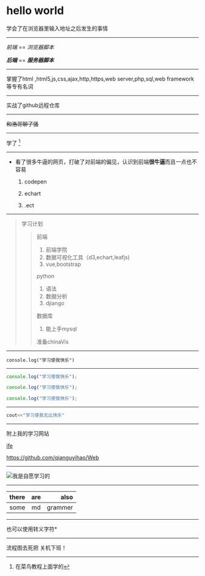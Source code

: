 # hello world

学会了在浏览器里输入地址之后发生的事情

-------------------

*前端* == *浏览器脚本*  

***后端*** == ***服务器脚本***

------------------------------

掌握了html ,html5,js,css,ajax,http,https,web server,php,sql,web framework等专有名词

--------------------

实战了github远程仓库

--------

~~和浩哥聊了骚~~

----

学了    [^markdown]

[^markdown]:在菜鸟教程上面学的

---

+ 看了很多牛逼的网页，打破了对前端的偏见，认识到前端**很牛逼**而且一点也不容易

  1. codepen

  2. echart
  3. .ect

---

> 学习计划
>
> > 前端
> >
> > 1. 前端学院
> > 2. 数据可视化工具（d3,echart,leafjs)
> > 3. vue,bootstrap
> >
> > python
> >
> > 1. 语法
> > 2. 数据分析
> > 3. djiango
> >
> > 数据库
> >
> > 1. 能上手mysql
> >
> > 准备chinaVis

----

`console.log("学习使我快乐")`

----

```javascript
console.log("学习使我快乐");

console.log("学习使我快乐");

console.log("学习使我快乐");
```

---

```c++
cout<<"学习使我无比快乐"
```

----

附上我的学习网站

[ife](http://ife.baidu.com/)

<https://github.com/qianguyihao/Web>

---

![我是自愿学习的](C:\Users\Lenovo\Desktop\u=1362636696,4106050000&fm=26&gp=0.jpg)

---

| there | are  |    also |
| :---- | :--: | ------: |
| some  |  md  | grammer |

----

也可以使用转义字符\*

---

流程图去死把  关机下班！